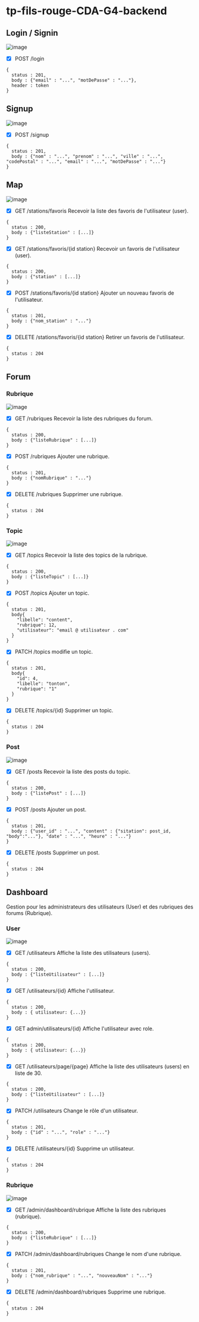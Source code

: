 # tp-fils-rouge-CDA-G4-backend
## Login / Signin
![image](https://user-images.githubusercontent.com/44068884/184831949-088e19bc-378f-4027-b929-9354f4d1f5c5.png)
- [X] POST /login
```
{
  status : 201,
  body : {"email" : "...", "motDePasse" : "..."},
  header : token
}
```
## Signup
![image](https://user-images.githubusercontent.com/44068884/184831992-7fe59173-5845-4a30-8e82-1923e1a7b32e.png)
- [X] POST /signup
```
{
  status : 201,
  body : {"nom" : "...", "prenom" : "...", "ville" : "...", "codePostal" : "...", "email" : "...", "motDePasse" : "..."}
}
```
## Map

![image](https://user-images.githubusercontent.com/44068884/184832427-e527a2b6-3a8a-4850-a284-d1dacde6d6d9.png)


- [x] GET /stations/favoris
Recevoir la liste des favoris de l'utilisateur (user).
```
{
  status : 200,
  body : {"listeStation" : [...]}
}
```

- [x] GET /stations/favoris/{id station}
Recevoir un favoris de l'utilisateur (user).
```
{
  status : 200,
  body : {"station" : [...]}
}
```

- [x] POST /stations/favoris/{id station}
Ajouter un nouveau favoris de l'utilisateur.
```
{
  status : 201,
  body : {"nom_station" : "..."}
}
```
- [x] DELETE /stations/favoris/{id station}
Retirer un favoris de l'utilisateur.
```
{
  status : 204
}
```
## Forum
### Rubrique
![image](https://user-images.githubusercontent.com/44068884/184851837-ff9dc027-077a-4cf4-8217-c8481092d0bd.png)
- [X] GET /rubriques
Recevoir la liste des rubriques du forum.
```
{
  status : 200,
  body : {"listeRubrique" : [...]}
}
```
- [X] POST /rubriques
Ajouter une rubrique.
```
{
  status : 201,
  body : {"nomRubrique" : "..."}
}
```
- [x] DELETE /rubriques
Supprimer une rubrique.
```
{
  status : 204
}
```
### Topic
![image](https://user-images.githubusercontent.com/44068884/184851889-691e7add-af31-4832-b305-f720cb03f0c0.png)
- [X] GET /topics
Recevoir la liste des topics de la rubrique.
```
{
  status : 200,
  body : {"listeTopic" : [...]}
}
```
- [X] POST /topics
Ajouter un topic.
```
{
  status : 201,
  body{
    "libelle": "content",
    "rubrique": 12,
    "utilisateur": "email @ utilisateur . com"
  }
}
```
- [X] PATCH /topics
modifie un topic.
```
{
  status : 201,
  body{
    "id": 4,
    "libelle": "tonton",
    "rubrique": "1"
  }
}
```
- [X] DELETE /topics/{id}
Supprimer un topic.
```
{
  status : 204
}
```
### Post
![image](https://user-images.githubusercontent.com/44068884/184852047-2f44b85d-1d85-4d8e-9761-f52f681d6933.png)
- [X] GET /posts
Recevoir la liste des posts du topic.
```
{
  status : 200,
  body : {"listePost" : [...]}
}
```
- [X] POST /posts
Ajouter un post.
```
{
  status : 201,
  body : {"user_id" : "...", "content" : {"sitation": post_id, "body":"..."}, "date" : "...", "heure" : "..."}
}
```
- [X] DELETE /posts
Supprimer un post.
```
{
  status : 204
}
```
## Dashboard
Gestion pour les administrateurs des utilisateurs (User) et des rubriques des forums (Rubrique).
### User
![image](https://user-images.githubusercontent.com/44068884/184852169-8f8051cc-8c51-4ec1-92de-5f74e450efed.png)
- [X] GET /utilisateurs
Affiche la liste des utilisateurs (users).
```
{
  status : 200,
  body : {"listeUtilisateur" : [...]}
}
```
- [X] GET /utilisateurs/{id}
Affiche l'utilisateur.
```
{
  status : 200,
  body : { utilisateur: {...}}
}
```
- [X] GET admin/utilisateurs/{id}
Affiche l'utilisateur avec role.
```
{
  status : 200,
  body : { utilisateur: {...}}
}
```
- [X] GET /utilisateurs/page/{page}
Affiche la liste des utilisateurs (users) en liste de 30.
```
{
  status : 200,
  body : {"listeUtilisateur" : [...]}
}
```
- [X] PATCH /utilisateurs
Change le rôle d'un utilisateur.
```
{
  status : 201,
  body : {"id" : "...", "role" : "..."}
}
```
- [x] DELETE /utilisateurs/{id}
Supprime un utilisateur.
```
{
  status : 204
}
```
### Rubrique
![image](https://user-images.githubusercontent.com/44068884/184852115-893617d5-45dc-4ecc-980e-30e64cc8903a.png)
- [x] GET /admin/dashboard/rubrique
Affiche la liste des rubriques (rubrique).
```
{
  status : 200,
  body : {"listeRubrique" : [...]}
}
```
- [x] PATCH /admin/dashboard/rubriques
Change le nom d'une rubrique.
```
{
  status : 201,
  body : {"nom_rubrique" : "...", "nouveauNom" : "..."}
}
```
- [x] DELETE /admin/dashboard/rubriques
Supprime une rubrique.
```
{
  status : 204
}
```
